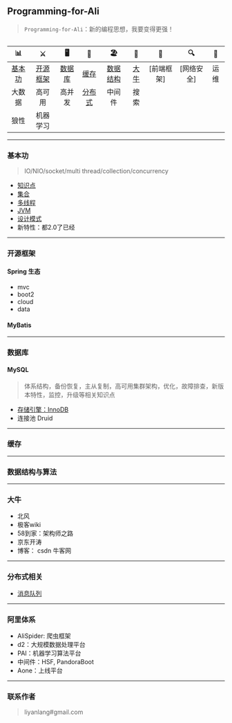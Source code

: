 ## Programming-for-Ali
> `Programming-for-Ali`：新的编程思想，我要变得更强！

<div align="center">  
<img src="" width=""/>
</div>

| 📊 |⚔️ | 🖥 | 🚏 | 🏖  | 🌁| 📮 | 🔍 | 🚀 |
| :--------: | :---------: | :---------: | :---------: | :---------: | :---------:| :---------: | :-------: | :-------:|
| [基本功](#基本功) | [开源框架](#开源框架) | [数据库](#数据库) | [缓存](#缓存) | [数据结构](#数据结构与算法) | [大牛](#大牛) | [前端框架] | [网络安全] | 运维 |
| 大数据 | 高可用 | 高并发 | [分布式](#分布式相关) | 中间件 | 搜索 |
| 狼性 | 机器学习 |

---
### 基本功
> IO/NIO/socket/multi thread/collection/concurrency

- [知识点](https://github.com/yanhuilee/Programming-for-Ali/blob/master/MD/01-basic_training.md)
- [集合](https://github.com/yanhuilee/Programming-for-Ali/blob/master/MD/02-collection.md)
- [多线程](https://github.com/yanhuilee/Programming-for-Ali/blob/master/MD/03-multithread.md)
- [JVM](https://github.com/yanhuilee/Programming-for-Ali/blob/master/MD/04-jvm.md)
- [设计模式](https://github.com/yanhuilee/Programming-for-Ali/blob/master/MD/05-Design_pattern.md)
- 新特性：都2.0了已经

---
### 开源框架
#### Spring 生态
- mvc
- boot2
- cloud
- data

#### MyBatis

---
### 数据库
#### MySQL
> 体系结构，备份恢复，主从复制，高可用集群架构，优化，故障排查，新版本特性，监控，升级等相关知识点

- [存储引擎：InnoDB]()
- 连接池 Druid

---
### 缓存

---
### 数据结构与算法

---
### 大牛
- 北风
- 极客wiki
- 58到家：架构师之路
- 京东开涛
- 博客： csdn 牛客网

---
### 分布式相关
- [消息队列](https://github.com/yanhuilee/Programming-for-Ali/blob/master/MD/13-distributed_server.md)
---
### 阿里体系
- AliSpider: 爬虫框架
- d2：大规模数据处理平台
- PAI：机器学习算法平台
- 中间件：HSF, PandoraBoot
- Aone：上线平台

---
### 联系作者
> liyanlang#gmail.com

<!-- <img src="https://ws2.sinaimg.cn/large/006tKfTcly1fsa01u7ro1j30gs0howfq.jpg" width="300"/> -->
